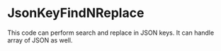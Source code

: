 # JsonKeyFindNReplace
This code can perform search and replace in JSON keys. It can handle array of JSON as well.
